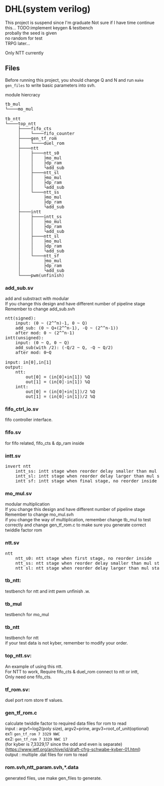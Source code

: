 # DHL(system verilog)
This project is suspend since I'm graduate
Not sure if I have time continue this...
TODO:implement keygen & testbench  
probally the seed is given  
no random for test  
TRPG later...  

Only NTT currently  

## Files  
Before running this project, you should change Q and N and run `make gen_files` to write basic parameters into svh.


module hiercracy
<pre>
tb_mul
└────mo_mul

tb_ntt
└────top_ntt
     ├────fifo_cts
     │    └────fifo_counter
     ├────gen_tf_rom
     │    └────duel_rom
     ├────ntt
     │    ├────ntt_s0
     │    │    ├mo_mul
     │    │    ├dp_ram
     │    │    └add_sub
     │    ├────ntt_sl
     │    │    ├mo_mul
     │    │    ├dp_ram
     │    │    └add_sub
     │    └────ntt_ss
     │         ├mo_mul
     │         ├dp_ram
     │         └add_sub
     ├────intt
     │    ├────intt_ss
     │    │    ├mo_mul
     │    │    ├dp_ram
     │    │    └add_sub
     │    ├────ntt_sl
     │    │    ├mo_mul
     │    │    ├dp_ram
     │    │    └add_sub
     │    └────ntt_sf
     │         ├mo_mul
     │         ├dp_ram
     │         └add_sub
     └────pwm(unfinish)
</pre>
### add_sub.sv
add and substract with modular  
If you change this design and have different number of pipeline stage
Remember to change add_sub.svh

<pre>
ntt(signed):  
	input: (0 ~ (2^^n)-1, 0 ~ Q)  
	add_sub: (0 ~ Q+(2^^n-1), -Q ~ (2^^n-1))  
	after mod: 0 ~ (2^^n-1)  
intt(unsigned):  
	input: (0 ~ Q, 0 ~ Q)  
	add_sub(with /2): (-Q/2 ~ Q, -Q ~ Q/2)  
	after mod: 0~Q  

input: in[0],in[1]  
output:  
	ntt:  
		out[0] = (in[0]+in[1]) %Q  
		out[1] = (in[0]-in[1]) %Q  
	intt:  
		out[0] = (in[0]+in[1])/2 %Q  
		out[1] = (in[0]-in[1])/2 %Q  
</pre>

### fifo_ctrl_io.sv
fifo controller interface.

### fifo.sv
for fifo related, fifo_cts & dp_ram inside

### intt.sv
<pre>
invert ntt
	intt_ss: intt stage when reorder delay smaller than mul stage count
	intt_sl: intt stage when reorder delay larger than mul stage count
	intt_sf: intt stage when final stage, no reorder inside
</pre>
### mo\_mul.sv
modular multiplication  
If you change this design and have different number of pipeline stage  
Remember to change mo\_mul.svh  
if you change the way of multiplication, remember change tb\_mul to test correctly and change gen\_tf\_rom.c to make sure you generate correct twiddle factor rom  
### ntt.sv
<pre>
ntt
	ntt_s0: ntt stage when first stage, no reorder inside
	ntt_ss: ntt stage when reorder delay smaller than mul stage count
	ntt_sl: ntt stage when reorder delay larger than mul stage count
</pre>
### tb\_ntt:
testbench for ntt and intt
pwm unfinish .w.

### tb\_mul
testbench for mo_mul

### tb\_ntt
testbench for ntt  
if your test data is not kyber, remember to modify your order.  
### top\_ntt.sv:  
An example of using this ntt.  
For NTT to work, Require fifo\_cts & duel\_rom connect to ntt or intt,  
Only need one fifo\_cts. 
### tf\_rom.sv:
duel port rom store tf values.
### gen_tf_rom.c
calculate twiddle factor to required data files for rom to read  
input : argv1=log2(poly size), argv2=prine, argv3=root_of_unit(optional)  
ex1: `gen_tf_rom 7 3329 NWC`  
ex2: `gen_tf_rom 7 3329 NWC 17`  
(for kyber is 7,3329,17 since the odd and even is separate)   
(https://www.ietf.org/archive/id/draft-cfrg-schwabe-kyber-01.html)  
output : multiple .dat files for rom to read  

### rom.svh,ntt_param.svh,*.data
generated files, use make gen_files to generate.
